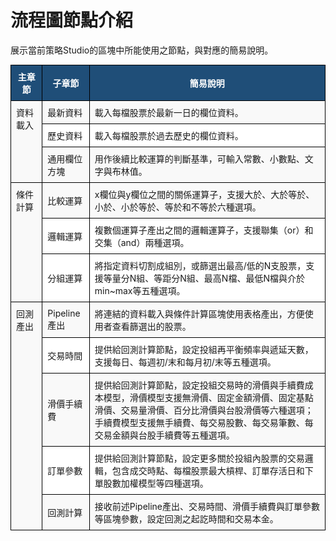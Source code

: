 # 流程圖節點介紹
展示當前策略Studio的區塊中所能使用之節點，與對應的簡易說明。


<table style="border-collapse: collapse; width: 100%; font-size: 14px;">
  <thead style="background-color: #1f4e78; color: white;">
    <tr>
      <th style="width:10%; border: 1px solid black; padding: 8px; color: white;">主章節</th>
      <th style="width:15%; border: 1px solid black; padding: 8px; color: white;">子章節</th>
      <th style="width:75%; border: 1px solid black; padding: 8px; color: white;">簡易說明</th>
    </tr>
  </thead>
  <tbody>
    <tr style="background-color: #f9f9f9;">
      <td rowspan="3" style="border: 1px solid black; padding: 8px; vertical-align: top;">資料載入</td>
      <td style="border: 1px solid black; padding: 8px;">最新資料</td>
      <td style="border: 1px solid black; padding: 8px;">載入每檔股票於最新一日的欄位資料。</td>
    </tr>
    <tr style="background-color: #ffffff;">
      <td style="border: 1px solid black; padding: 8px;">歷史資料</td>
      <td style="border: 1px solid black; padding: 8px;">載入每檔股票於過去歷史的欄位資料。</td>
    </tr>
    <tr style="background-color: #f9f9f9;">
      <td style="border: 1px solid black; padding: 8px;">通用欄位方塊</td>
      <td style="border: 1px solid black; padding: 8px;">用作後續比較運算的判斷基準，可輸入常數、小數點、文字與布林值。</td>
    </tr>
    <tr style="background-color: #f9f9f9;">
      <td rowspan="3" style="border: 1px solid black; padding: 8px; vertical-align: top;">條件計算</td>
      <td style="border: 1px solid black; padding: 8px;">比較運算</td>
      <td style="border: 1px solid black; padding: 8px;">x欄位與y欄位之間的關係運算子，支援大於、大於等於、小於、小於等於、等於和不等於六種選項。</td>
    </tr>
    <tr style="background-color: #ffffff;">
      <td style="border: 1px solid black; padding: 8px;">邏輯運算</td>
      <td style="border: 1px solid black; padding: 8px;">複數個運算子產出之間的邏輯運算子，支援聯集（or）和交集（and）兩種選項。</td>
    </tr>
    <tr style="background-color: #ffffff;">
      <td style="border: 1px solid black; padding: 8px;">分組運算</td>
      <td style="border: 1px solid black; padding: 8px;">將指定資料切割成組別，或篩選出最高/低的N支股票，支援等量分N組、等距分N組、最高N檔、最低N檔與介於min~max等五種選項。</td>
    </tr>
    <tr style="background-color: #f9f9f9;">
      <td rowspan="5" style="border: 1px solid black; padding: 8px; vertical-align: top;">回測產出</td>
      <td style="border: 1px solid black; padding: 8px;">Pipeline 產出</td>
      <td style="border: 1px solid black; padding: 8px;">將連結的資料載入與條件計算區塊使用表格產出，方便使用者查看篩選出的股票。</td>
    </tr>
    <tr style="background-color: #ffffff;">
      <td style="border: 1px solid black; padding: 8px;">交易時間</td>
      <td style="border: 1px solid black; padding: 8px;">提供給回測計算節點，設定投組再平衡頻率與遞延天數，支援每日、每週初/末和每月初/末等五種選項。</td>
    </tr>
    <tr style="background-color: #f9f9f9;">
      <td style="border: 1px solid black; padding: 8px;">滑價手續費</td>
      <td style="border: 1px solid black; padding: 8px;">提供給回測計算節點，設定投組交易時的滑價與手續費成本模型，滑價模型支援無滑價、固定金額滑價、固定基點滑價、交易量滑價、百分比滑價與台股滑價等六種選項；手續費模型支援無手續費、每交易股數、每交易筆數、每交易金額與台股手續費等五種選項。</td>
    </tr>
    <tr style="background-color: #ffffff;">
      <td style="border: 1px solid black; padding: 8px;">訂單參數</td>
      <td style="border: 1px solid black; padding: 8px;">提供給回測計算節點，設定更多關於投組內股票的交易邏輯，包含成交時點、每檔股票最大槓桿、訂單存活日和下單股數加權模型等四種選項。</td>
    </tr>
    <tr style="background-color: #f9f9f9;">
      <td style="border: 1px solid black; padding: 8px;">回測計算</td>
      <td style="border: 1px solid black; padding: 8px;">接收前述Pipeline產出、交易時間、滑價手續費與訂單參數等區塊參數，設定回測之起訖時間和交易本金。</td>
    </tr>
  </tbody>
</table>



